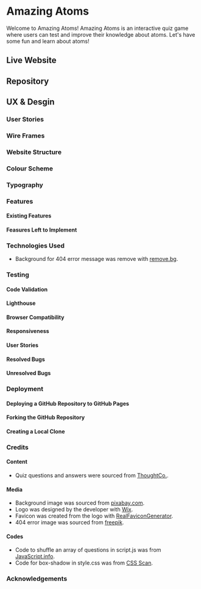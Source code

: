 # Amazing Atoms

Welcome to Amazing Atoms! Amazing Atoms is an interactive quiz game where users can test and improve their knowledge about atoms. Let's have some fun and learn about atoms!


## Live Website

## Repository

## UX & Desgin

### User Stories

### Wire Frames

### Website Structure

### Colour Scheme

### Typography

### Features

#### Existing Features

#### Feasures Left to Implement

### Technologies Used
* Background for 404 error message was remove with [remove.bg](https://www.remove.bg/). 

### Testing

#### Code Validation

#### Lighthouse

#### Browser Compatibility

#### Responsiveness

#### User Stories

#### Resolved Bugs

#### Unresolved Bugs

### Deployment
#### Deploying a GitHub Repository to GitHub Pages
#### Forking the GitHub Repository
#### Creating a Local Clone

### Credits
#### Content
* Quiz questions and answers were sourced from [ThoughtCo.](https://www.thoughtco.com/what-do-you-know-about-atoms-609620).

#### Media
* Background image was sourced from [pixabay.com](https://pixabay.com).
* Logo was designed by the developer with [Wix](https://www.wix.com/).
* Favicon was created from the logo with [RealFaviconGenerator](https://realfavicongenerator.net/).
* 404 error image was sourced from [freepik](https://www.freepik.com/).

#### Codes
* Code to shuffle an array of questions in script.js was from [JavaScript.info](https://javascript.info/task/shuffle).
* Code for box-shadow in style.css was from [CSS Scan](https://getcssscan.com/css-box-shadow-examples).

### Acknowledgements
